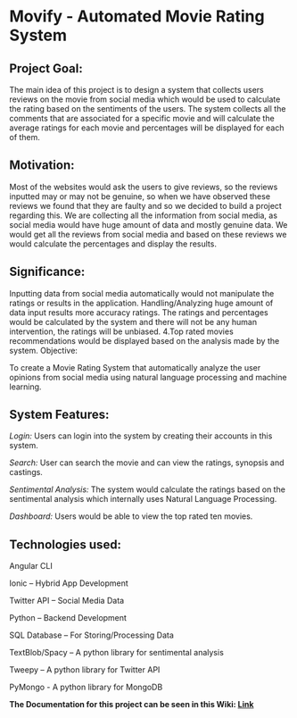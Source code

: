 # Movify - Automated Movie Rating System


## Project Goal:

The main idea of this project is to design a system that collects users reviews on the movie from social media which would be used to calculate the rating based on the sentiments of the users. The system collects all the comments that are associated for a specific movie and will calculate the average ratings for each movie and percentages will be displayed for each of them.

## Motivation:

Most of the websites would ask the users to give reviews, so the reviews inputted may or may not be genuine, so when we have observed these reviews we found that they are faulty and so we decided to build a project regarding this. We are collecting all the information from social media, as social media would have huge amount of data and mostly genuine data. We would get all the reviews from social media and based on these reviews we would calculate the percentages and display the results.

## Significance:

Inputting data from social media automatically would not manipulate the ratings or results in the application.
Handling/Analyzing huge amount of data input results more accuracy ratings.
The ratings and percentages would be calculated by the system and there will not be any human intervention, the ratings will be unbiased. 4.Top rated movies recommendations would be displayed based on the analysis made by the system.
Objective:


To create a Movie Rating System that automatically analyze the user opinions from social media using natural language processing and machine learning.

## System Features:

_Login:_ Users can login into the system by creating their accounts in this system.

_Search:_ User can search the movie and can view the ratings, synopsis and castings.

_Sentimental Analysis:_ The system would calculate the ratings based on the sentimental analysis which internally uses Natural Language Processing.

_Dashboard:_ Users would be able to view the top rated ten movies.


## Technologies used:

Angular CLI

Ionic – Hybrid App Development

Twitter API – Social Media Data

Python – Backend Development

SQL Database – For Storing/Processing Data

TextBlob/Spacy – A python library for sentimental analysis

Tweepy – A python library for Twitter API

PyMongo - A python library for MongoDB


**The Documentation for this project can be seen in this Wiki: [Link](https://github.com/jaisekhar/ProjectJARVIS/wiki)**
